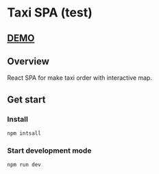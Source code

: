# Taxi SPA (test)
## [DEMO](https://dzhafaroff.github.io/TestTaxi)
## Overview
React SPA for make taxi order with interactive map.

## Get start

### Install
`npm intsall`

### Start development mode
`npm run dev`